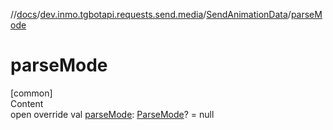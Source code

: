 //[docs](../../../index.md)/[dev.inmo.tgbotapi.requests.send.media](../index.md)/[SendAnimationData](index.md)/[parseMode](parse-mode.md)



# parseMode  
[common]  
Content  
open override val [parseMode](parse-mode.md): [ParseMode](../../dev.inmo.tgbotapi.types.ParseMode/-parse-mode/index.md)? = null  



